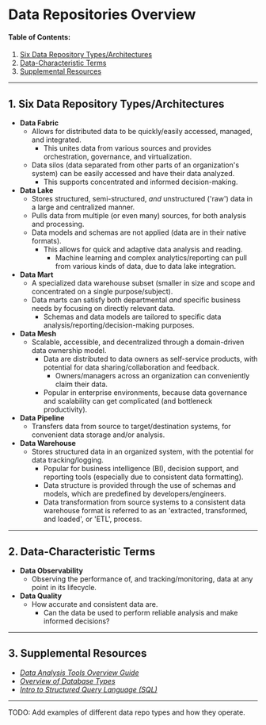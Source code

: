 # Data Repositories Overview
  
#### Table of Contents:
  
1. [Six Data Repository Types/Architectures](#data-repository)
2. [Data-Characteristic Terms](#data-terms)
3. [Supplemental Resources](#supplemental)
  
<hr />
  
## 1. <a name="data-repository">Six Data Repository Types/Architectures</a>
  
* **Data Fabric**
  + Allows for distributed data to be quickly/easily accessed, managed, and integrated.
    - This unites data from various sources and provides orchestration, governance, and virtualization.
  + Data silos (data separated from other parts of an organization's system) can be easily accessed and have their data analyzed.
    - This supports concentrated and informed decision-making.
* **Data Lake**
  + Stores structured, semi-structured, *and* unstructured ('raw') data in a large and centralized manner.
  + Pulls data from multiple (or even many) sources, for both analysis and processing.
  + Data models and schemas are not applied (data are in their native formats).
    - This allows for quick and adaptive data analysis and reading.
      + Machine learning and complex analytics/reporting can pull from various kinds of data, due to data lake integration.
* **Data Mart**
  + A specialized data warehouse subset (smaller in size and scope and concentrated on a single purpose/subject).
  + Data marts can satisfy both departmental *and* specific business needs by focusing on directly relevant data.
    - Schemas and data models are tailored to specific data analysis/reporting/decision-making purposes.
* **Data Mesh**
  + Scalable, accessible, and decentralized through a domain-driven data ownership model.
    - Data are distributed to data owners as self-service products, with potential for data sharing/collaboration and feedback.
      + Owners/managers across an organization can conveniently claim their data.
    - Popular in enterprise environments, because data governance and scalability can get complicated (and bottleneck productivity).
* **Data Pipeline**
  + Transfers data from source to target/destination systems, for convenient data storage and/or analysis.
* **Data Warehouse**
  + Stores structured data in an organized system, with the potential for data tracking/logging.
    - Popular for business intelligence (BI), decision support, and reporting tools (especially due to consistent data formatting).
    - Data structure is provided through the use of schemas and models, which are predefined by developers/engineers.
    - Data transformation from source systems to a consistent data warehouse format is referred to as an 'extracted, transformed, and loaded', or 'ETL', process.

<hr />
  
## 2. <a name="data-terms">Data-Characteristic Terms</a>

* **Data Observability**
  + Observing the performance of, and tracking/monitoring, data at any point in its lifecycle.
* **Data Quality**
  + How accurate and consistent data are.
    - Can the data be used to perform reliable analysis and make informed decisions?
  
<hr />

## 3. <a name="supplemental">Supplemental Resources</a>
  
* *[Data Analysis Tools Overview Guide](https://github.com/chaseofthejungle/data-analysis-tools-overview-guide)*
* *[Overview of Database Types](https://github.com/chaseofthejungle/types-of-databases)*
* *[Intro to Structured Query Language (SQL)](https://github.com/chaseofthejungle/intro-to-sql/)*
  
<hr />
  
TODO: Add examples of different data repo types and how they operate.
